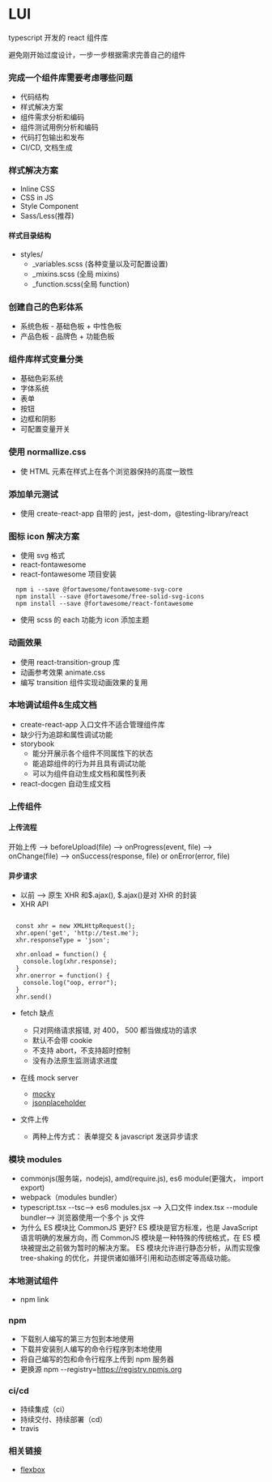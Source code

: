 # LUI

typescript 开发的 react 组件库

避免刚开始过度设计，一步一步根据需求完善自己的组件

### 完成一个组件库需要考虑哪些问题

- 代码结构
- 样式解决方案
- 组件需求分析和编码
- 组件测试用例分析和编码
- 代码打包输出和发布
- CI/CD, 文档生成

### 样式解决方案

- Inline CSS
- CSS in JS
- Style Component
- Sass/Less(推荐)

#### 样式目录结构

- styles/
  - \_variables.scss (各种变量以及可配置设置)
  - \_mixins.scss (全局 mixins)
  - \_function.scss(全局 function)

### 创建自己的色彩体系

- 系统色板 - 基础色板 + 中性色板
- 产品色板 - 品牌色 + 功能色板

### 组件库样式变量分类

- 基础色彩系统
- 字体系统
- 表单
- 按钮
- 边框和阴影
- 可配置变量开关

### 使用 normallize.css

- 使 HTML 元素在样式上在各个浏览器保持的高度一致性

### 添加单元测试

- 使用 create-react-app 自带的 jest，jest-dom，@testing-library/react

### 图标 icon 解决方案

- 使用 svg 格式
- react-fontawesome
- react-fontawesome 项目安装

```
  npm i --save @fortawesome/fontawesome-svg-core
  npm install --save @fortawesome/free-solid-svg-icons
  npm install --save @fortawesome/react-fontawesome
```

- 使用 scss 的 each 功能为 icon 添加主题

### 动画效果

- 使用 react-transition-group 库
- 动画参考效果 animate.css
- 编写 transition 组件实现动画效果的复用

### 本地调试组件&生成文档

- create-react-app 入口文件不适合管理组件库
- 缺少行为追踪和属性调试功能
- storybook
  - 能分开展示各个组件不同属性下的状态
  - 能追踪组件的行为并且具有调试功能
  - 可以为组件自动生成文档和属性列表
- react-docgen 自动生成文档

### 上传组件

#### 上传流程

开始上传 --> beforeUpload(file) --> onProgress(event, file) --> onChange(file) --> onSuccess(response, file) or onError(error, file)

#### 异步请求

- 以前 --> 原生 XHR 和$.ajax(), $.ajax()是对 XHR 的封装
- XHR API

```

  const xhr = new XMLHttpRequest();
  xhr.open('get', 'http://test.me');
  xhr.responseType = 'json';

  xhr.onload = function() {
    console.log(xhr.response);
  }
  xhr.onerror = function() {
    console.log("oop, error");
  }
  xhr.send()

```

- fetch 缺点

  - 只对网络请求报错, 对 400， 500 都当做成功的请求
  - 默认不会带 cookie
  - 不支持 abort，不支持超时控制
  - 没有办法原生监测请求进度

- 在线 mock server
  - [mocky](https://designer.mocky.io/design/confirmation)
  - [jsonplaceholder](https://jsonplaceholder.typicode.com/)
- 文件上传
  - 两种上传方式： 表单提交 & javascript 发送异步请求

### 模块 modules

- commonjs(服务端，nodejs), amd(require.js), es6 module(更强大， import export)
- webpack（modules bundler）
- typescript.tsx --tsc--> es6 modules.jsx --> 入口文件 index.tsx --module bundler--> 浏览器使用一个多个 js 文件
- 为什么 ES 模块比 CommonJS 更好?
  ES 模块是官方标准，也是 JavaScript 语言明确的发展方向，而 CommonJS 模块是一种特殊的传统格式，在 ES 模块被提出之前做为暂时的解决方案。 ES 模块允许进行静态分析，从而实现像 tree-shaking 的优化，并提供诸如循环引用和动态绑定等高级功能。

### 本地测试组件

- npm link

### npm

- 下载别人编写的第三方包到本地使用
- 下载并安装别人编写的命令行程序到本地使用
- 将自己编写的包和命令行程序上传到 npm 服务器
- 更换源 npm --registry=https://registry.npmjs.org

### ci/cd

- 持续集成（ci）
- 持续交付、持续部署（cd）
- travis

### 相关链接

- [flexbox](https://css-tricks.com/snippets/css/a-guide-to-flexbox/)
